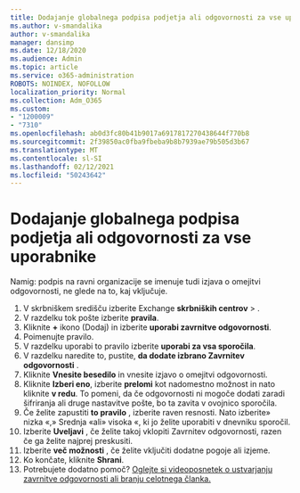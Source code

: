 ```yaml
---
title: Dodajanje globalnega podpisa podjetja ali odgovornosti za vse uporabnike
ms.author: v-smandalika
author: v-smandalika
manager: dansimp
ms.date: 12/18/2020
ms.audience: Admin
ms.topic: article
ms.service: o365-administration
ROBOTS: NOINDEX, NOFOLLOW
localization_priority: Normal
ms.collection: Adm_O365
ms.custom:
- "1200009"
- "7310"
ms.openlocfilehash: ab0d3fc80b41b9017a6917817270438644f770b8
ms.sourcegitcommit: 2f39850ac0fba9fbeba9b8b7939ae79b505d3b67
ms.translationtype: MT
ms.contentlocale: sl-SI
ms.lasthandoff: 02/12/2021
ms.locfileid: "50243642"
---
```

# <a name="add-a-global-company-signature-or-disclaimer-for-all-users"></a>Dodajanje globalnega podpisa podjetja ali odgovornosti za vse uporabnike

Namig: podpis na ravni organizacije se imenuje tudi izjava o omejitvi odgovornosti, ne glede na to, kaj vključuje.

1. V skrbniškem središču izberite Exchange **skrbniških centrov**  >  .
2. V razdelku tok pošte izberite **pravila**.
3. Kliknite **+** ikono (Dodaj) in izberite **uporabi zavrnitve odgovornosti**.
4. Poimenujte pravilo.
5. V razdelku uporabi to pravilo izberite **uporabi za vsa sporočila**.
6. V razdelku naredite to, pustite, **da dodate izbrano Zavrnitev odgovornosti** .
7. Kliknite **Vnesite besedilo** in vnesite izjavo o omejitvi odgovornosti.
8. Kliknite **Izberi eno**, izberite **prelomi** kot nadomestno možnost in nato kliknite **v redu**. To pomeni, da če odgovornosti ni mogoče dodati zaradi šifriranja ali druge nastavitve pošte, bo ta zavita v ovojnico sporočila.
9. Če želite zapustiti **to pravilo** , izberite raven resnosti. Nato izberite» nizka «,» Srednja «ali» visoka «, ki jo želite uporabiti v dnevniku sporočil.
10. Izberite **Uveljavi** , če želite takoj vklopiti Zavrnitev odgovornosti, razen če ga želite najprej preskusiti.
11. Izberite **več možnosti** , če želite vključiti dodatne pogoje ali izjeme.
12. Ko končate, kliknite **Shrani**.
13. Potrebujete dodatno pomoč? [Oglejte si videoposnetek o ustvarjanju zavrnitve odgovornosti ali branju celotnega članka.](https://support.office.com/article/2d75860f-c527-4352-a7f6-73eba54c0c72?wt.mc_id=Chat_GlobalSignature)